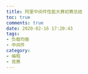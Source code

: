```yaml
---
title: 阿里中间件性能大赛初赛总结
toc: true
comments: true
date: 2020-02-16 17:20:43
tags:
- 负载均衡
- 中间件
category:
- 编程
- 竞赛
---
```



